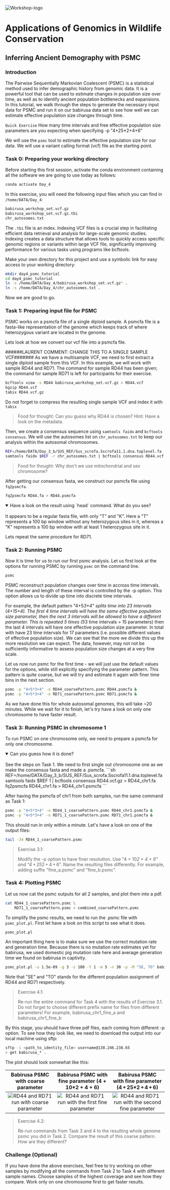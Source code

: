 ![Workshop-logo](../IM/LOGO_new.png)
# Applications of Genomics in Wildlife Conservation

<!---
[comment]: # please do not modify these first two lines of the .md file
[comment]: # use the same syntax to add pictures:
[comment]: # placeholder name within square brackets and ../IM/file_name.png within parentheses
--->

## Inferring Ancient Demography with PSMC

### Introduction

The Pairwise Sequentially Markovian Coalescent (PSMC) is a statistical method used to infer demographic history from genomic data. It is a powerful tool that can be used to estimate changes in population size over time, as well as to identify ancient population bottlenecks and expansions. In this tutorial, we walk through the steps to generate the necessary input data for PSMC and run it on our babirusa data set to see how well we can estimate effective population size changes through time.

`Quick Exercise`
How many time intervals and free effective population size parameters are you expecting when specifying -p "4+25*2+4+6"

We will use the `psmc` tool to estimate the effective population size for our data. We will use a variant calling format (vcf) file as the starting point. 

### Task 0: Preparing your working directory

Before starting this first session, activate the conda environment containing all the software we are going to use today as follows:

```sh
conda activate Day_4
```

In this exercise, you will need the following input files which you can find in `/home/DATA/Day_4`:
```sh
babirusa_workshop_set.vcf.gz
babirusa_workshop_set.vcf.gz.tbi 
chr_autosomes.txt
```
The `.tbi` file is an index. Indexing VCF files is a crucial step in facilitating efficient data retrieval and analysis for large-scale genomic studies. Indexing creates a data structure that allows tools to quickly access specific genomic regions or variants within large VCF file, significantly improving performance for various tasks using programs like bcftools.

Make your own directory for this project and use a symbolic link for easy access to your working directory:
```sh
mkdir day4_psmc_tutorial
cd day4_psmc_tutorial
ln -s /home/DATA/Day_4/babirusa_workshop_set.vcf.gz* .
ln -s /home/DATA/Day_4/chr_autosomes.txt .
```

Now we are good to go.

### Task 1: Preparing input file for PSMC

PSMC works on a psmcfa file of a single diploid sample. A psmcfa file is a fasta-like representation of the genome which keeps track of where heterozygous variant are located in the genome. 

Lets look at how we convert our vcf file into a psmcfa file. 

######LAURENT COMMENT: CHANGE THIS TO A SINGLE SAMPLE VCF####### As we have a multisample VCF, we need to first extract a single diploid sample from this VCF. In this example, we will work with sample RD44 and RD71. The command for sample RD44 has been given; the command for sample RD71 is left for participants for their exercise.
```sh
bcftools view -s RD44 babirusa_workshop_set.vcf.gz > RD44.vcf
bgzip RD44.vcf
tabix RD44.vcf.gz
```
Do not forget to compress the resulting single sample VCF and index it with `tabix`

> Food for thought: Can you guess why RD44 is chosen? Hint: Have a look on the metadata.

Then, we create a consensus sequence using `samtools faidx` and `bcftools consensus`. We will use the autosomes list on `chr_autosomes.txt` to keep our analysis within the autosomal chromosomes.
```sh
REF=/home/DATA/Day_3_b/SUS_REF/Sus_scrofa.Sscrofa11.1.dna.toplevel.fa
samtools faidx $REF -r chr_autosomes.txt | bcftools consensus RD44.vcf.gz > RD44.fa
```
> Food for thought: Why don't we use mitochondrial and sex chromosome?

After getting our consensus fasta, we construct our psmcfa file using `fq2psmcfa`.
```sh
fq2psmcfa RD44.fa > RD44.psmcfa
```

<details open>
<summary>Have a look on the result using `head` command. What do you see?</summary>
<br>
It appears to be a regular fasta file, with only "T" and "K". Here a "T" represents a 100 bp window without any heterozygous sites in it, whereas a "K" represents a 100 bp window with at least 1 heterozygous site in it.
</details>

Lets repeat the same procedure for RD71.

### Task 2: Running PSMC

Now it is time for us to run our first psmc analysis. Let us first look at the options for running PSMC by running `psmc` on the command line.

```sh
psmc
```

PSMC reconstruct population changes over time in accross time intervals. The number and length of these interval is controlled by the -p option. This option allows us to divide up time into discrete time intervals. 

For example, the default pattern "4+5*3+4" splits time into 23 intervals (4+15+4). The first 4 time intervals will have the same effective population size parameter, then the next 3 intervals will be allowed to have a different parameter. This is repeated 5 times (5*3 time intervals = 15 parameters) then the last 4 intervals will have one effective population size parameter. In total with have 23 time intervals for 17 parameters (i.e. possible different values of effective population size). We can see that the more we divide this up the more resolution we can expect. The data, however, may not not be sufficiently informative to assess population size changes at a very fine scale.



Let us now run psmc for the first time - we will just use the default values for the options, while still explicitly specifying the parameter pattern. This pattern is quite coarse, but we will try and estimate it again with finer time bins in the next section.

```sh
psmc -p "4+5*3+4" -o RD44_coarsePattern.psmc RD44.psmcfa &
psmc -p "4+5*3+4" -o RD71_coarsePattern.psmc RD71.psmcfa &
```

As we have done this for whole autosomal genomes, this will take ~20 minutes. While we wait for it to finish, let's try have a look on only one chromosome to have faster result.

### Task 3: Running PSMC in chromosome 1

To run PSMC on one chromosome only, we need to prepare a psmcfa for only one chromosome.

<details open>
<summary>Can you guess how it is done?</summary>
<br>
  See the steps on Task 1. We need to first single out chromosome one as we make the consensus fasta and made a .psmcfa.
  ```sh
  REF=/home/DATA/Day_3_b/SUS_REF/Sus_scrofa.Sscrofa11.1.dna.toplevel.fa
  samtools faidx $REF 1 | bcftools consensus RD44.vcf.gz > RD44_chr1.fa
  fq2psmcfa RD44_chr1.fa > RD44_chr1.psmcfa
  ```
</details>

After having the psmcfa of chr1 from both samples, run the same command as Task 1:
```sh
psmc -p "4+5*3+4" -o RD44_1_coarsePattern.psmc RD44_chr1.psmcfa &
psmc -p "4+5*3+4" -o RD71_1_coarsePattern.psmc RD71_chr1.psmcfa &
```

This should run in only within a minute. Let's have a look on one of the output files:
```sh
tail -34 RD44_1_coarsePattern.psmc
```

> Exercise 3.1:
>
> Modify the -p option to have finer resolution. Use "4 + 10*2 + 4 + 6" and “4 + 25*2 + 4 + 6”.
> Name the resulting files differently. For example, adding suffix "fine_a.psmc" and "fine_b.psmc".

### Task 4: Plotting PSMC

Let us now cat the psmc outputs for all 2 samples, and plot them into a pdf.
```sh
cat RD44_1_coarsePattern.psmc \
    RD71_1_coarsePattern.psmc > combined_coarsePattern.psmc 
```

To simplify the psmc results, we need to run the .psmc file with `psmc_plot.pl`. First let have a look on this script to see what it does.
```sh
psmc_plot.pl
```

An important thing here is to make sure we use the correct mutation rate and generation time. Because there is no mutation rate estimates yet for babirusa, we used domestic pig mutation rate here and average generation time we found on babirusa in captivity.
```sh
psmc_plot.pl -u 1.5e-09 -g 3 -s 100 -Y 1 -m 5 -n 30 -p -M "SE, TO" babirusa_chr1_coarse combined_coarsePattern.psmc 
```
Note that "SE" and "TO" stands for the different population assignment of RD44 and RD71 respectively.

> Exercise 4.1:
>
> Re-run the entire command for Task 4 with the results of Exercise 3.1.
> Do not forget to choose different prefix name for files from different parameters!
> For example, babirusa_chr1_fine_a and babirusa_chr1_fine_b

By this stage, you should have three pdf files, each coming from different -p option. To see how they look like, we need to download the output into our local machine using sftp:
```sh
sftp -i <path_to_identity_file> username@138.246.238.65
> get babirusa_* .
```

The plot should look somewhat like this:

Babirusa PSMC with coarse parameter           |  Babirusa PSMC with fine parameter (4 + 10*2 + 4 + 6)                | Babirusa PSMC with fine parameter (4 + 25*2 + 4 + 6)
:--------------------------------------------:|:---------------------------------------------------:|:---------------------------------:|
![RD44 and RD71 run with coarse parameter](../IM/babirusa_chr1_coarse.png)  |  ![RD44 and RD71 run with the first fine parameter](../IM/babirusa_chr1_fine_a.png) | ![RD44 and RD71 run with the second fine parameter](../IM/babirusa_chr1_fine_b.png)

> Exercise 4.2:
>
> Re-run commands from Task 3 and 4 to the resulting whole genome psmc you did in Task 2. Compare the result of this coarse pattern. How are they different?

### Challenge (Optional)

If you have done the above exercises, feel free to try working on other samples by modifying all the commands from Task 2 to Task 4 with different sample names. Choose samples of the highest coverage and see how they compare. Work only on one chromosome first to get faster results.
